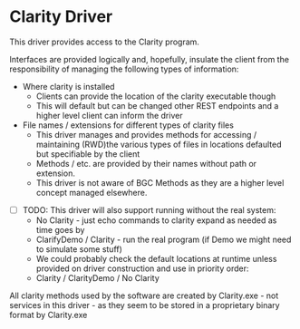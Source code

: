 # Clarity Driver

This driver provides access to the Clarity program.

Interfaces are provided logically and, hopefully, insulate the client from the responsibility of managing the following
types of information:

* Where clarity is installed
  * Clients can provide the location of the clarity executable though
  * This will default but can be changed other REST endpoints and a higher level client can inform the driver
* File names / extensions for different types of clarity files
  * This driver manages and provides methods for accessing / maintaining (RWD)the various types of files in locations defaulted but specifiable by the client
  * Methods / etc. are provided by their names without path or extension.
  * This driver is not aware of BGC Methods as they are a higher level concept managed elsewhere.

* [ ] TODO: This driver will also support running without the real system:
  * No Clarity - just echo commands to clarity expand as needed as time goes by
  * ClarifyDemo / Clarity - run the real program (if Demo we might need to simulate some stuff)
  * We could probably check the default locations at runtime unless provided on driver construction and use in priority order:
  * Clarity / ClarityDemo / No Clarity

All clarity methods used by the software are created by Clarity.exe - not services in this driver - as they seem to be
stored in a proprietary binary format by Clarity.exe
